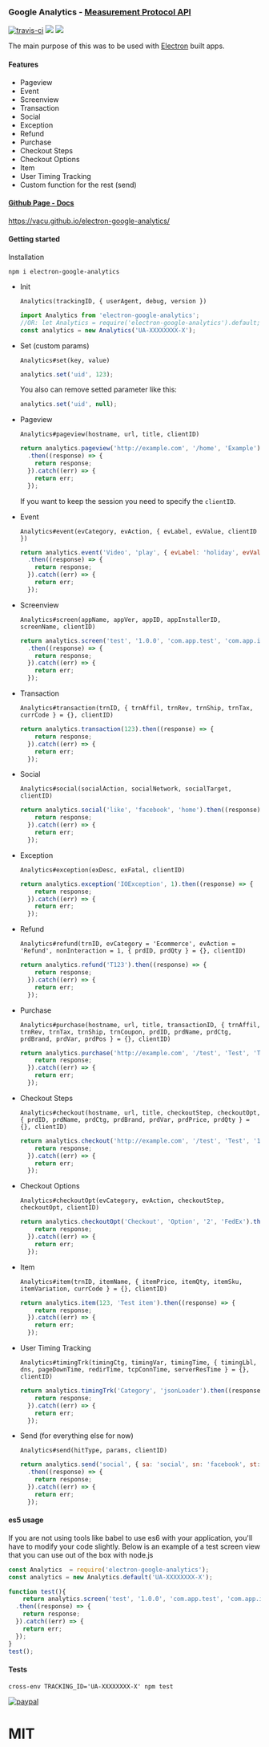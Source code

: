 ### Google Analytics - [Measurement Protocol API](https://developers.google.com/analytics/devguides/collection/protocol/v1/)

[![travis-ci](https://travis-ci.org/vacu/electron-google-analytics.svg?branch=master)](https://travis-ci.org/vacu/electron-google-analytics)
![](https://david-dm.org/vacu/electron-google-analytics.svg)
![](https://img.shields.io/badge/code%20style-airbnb-green.svg)


The main purpose of this was to be used with [Electron](http://electron.atom.io/) built apps.

#### Features
* Pageview
* Event
* Screenview
* Transaction
* Social
* Exception
* Refund
* Purchase
* Checkout Steps
* Checkout Options
* Item
* User Timing Tracking
* Custom function for the rest (send)

#### [Github Page - Docs](https://vacu.github.io/electron-google-analytics/)
https://vacu.github.io/electron-google-analytics/

#### Getting started
Installation
```
npm i electron-google-analytics
```

* Init

    `Analytics(trackingID, { userAgent, debug, version })`
    ```javascript
    import Analytics from 'electron-google-analytics';
    //OR: let Analytics = require('electron-google-analytics').default;
    const analytics = new Analytics('UA-XXXXXXXX-X');
    ```
* Set (custom params)

    `Analytics#set(key, value)`
    ```javascript
    analytics.set('uid', 123);
    ```
    You also can remove setted parameter like this:
    ```javascript
    analytics.set('uid', null);
    ```

* Pageview

  `Analytics#pageview(hostname, url, title, clientID)`
  ```javascript
  return analytics.pageview('http://example.com', '/home', 'Example')
    .then((response) => {
      return response;
    }).catch((err) => {
      return err;
    });
  ```
  If you want to keep the session you need to specify the `clientID`.

* Event

  `Analytics#event(evCategory, evAction, { evLabel, evValue, clientID })`
  ```javascript
  return analytics.event('Video', 'play', { evLabel: 'holiday', evValue: 300})
    .then((response) => {
      return response;
    }).catch((err) => {
      return err;
    });
  ```

* Screenview

  `Analytics#screen(appName, appVer, appID, appInstallerID, screenName, clientID)`
  ```javascript
  return analytics.screen('test', '1.0.0', 'com.app.test', 'com.app.installer', 'Test')
    .then((response) => {
      return response;
    }).catch((err) => {
      return err;
    });
  ```

* Transaction

  `Analytics#transaction(trnID, { trnAffil, trnRev, trnShip, trnTax, currCode } = {}, clientID)`
  ```javascript
  return analytics.transaction(123).then((response) => {
      return response;
    }).catch((err) => {
      return err;
    });
  ```

* Social

  `Analytics#social(socialAction, socialNetwork, socialTarget, clientID)`
  ```javascript
  return analytics.social('like', 'facebook', 'home').then((response) => {
      return response;
    }).catch((err) => {
      return err;
    });
  ```

* Exception

  `Analytics#exception(exDesc, exFatal, clientID)`
  ```javascript
  return analytics.exception('IOException', 1).then((response) => {
      return response;
    }).catch((err) => {
      return err;
    });
  ```

* Refund

  `Analytics#refund(trnID, evCategory = 'Ecommerce', evAction = 'Refund', nonInteraction = 1, { prdID, prdQty } = {}, clientID)`
  ```javascript
  return analytics.refund('T123').then((response) => {
      return response;
    }).catch((err) => {
      return err;
    });
  ```

* Purchase

  `Analytics#purchase(hostname, url, title, transactionID, {
    trnAffil, trnRev, trnTax, trnShip, trnCoupon,
    prdID, prdName, prdCtg, prdBrand, prdVar, prdPos
  } = {}, clientID)`
  ```javascript
  return analytics.purchase('http://example.com', '/test', 'Test', 'T123', { prdID: 'P123' }).then((response) => {
      return response;
    }).catch((err) => {
      return err;
    });
  ```

* Checkout Steps

  `Analytics#checkout(hostname, url, title, checkoutStep, checkoutOpt, {
    prdID, prdName, prdCtg, prdBrand, prdVar, prdPrice, prdQty
  } = {}, clientID)`
  ```javascript
  return analytics.checkout('http://example.com', '/test', 'Test', '1', 'Visa').then((response) => {
      return response;
    }).catch((err) => {
      return err;
    });
  ```

* Checkout Options

  `Analytics#checkoutOpt(evCategory, evAction, checkoutStep, checkoutOpt, clientID)`
  ```javascript
  return analytics.checkoutOpt('Checkout', 'Option', '2', 'FedEx').then((response) => {
      return response;
    }).catch((err) => {
      return err;
    });
  ```

* Item

  `Analytics#item(trnID, itemName, { itemPrice, itemQty, itemSku, itemVariation, currCode } = {}, clientID)`
  ```javascript
  return analytics.item(123, 'Test item').then((response) => {
      return response;
    }).catch((err) => {
      return err;
    });
  ```

* User Timing Tracking

  `Analytics#timingTrk(timingCtg, timingVar, timingTime, { timingLbl, dns, pageDownTime, redirTime, tcpConnTime, serverResTime } = {}, clientID)`
  ```javascript
  return analytics.timingTrk('Category', 'jsonLoader').then((response) => {
      return response;
    }).catch((err) => {
      return err;
    });
  ```

* Send (for everything else for now)

  `Analytics#send(hitType, params, clientID)`
  ```javascript
  return analytics.send('social', { sa: 'social', sn: 'facebook', st: 'home' })
    .then((response) => {
      return response;
    }).catch((err) => {
      return err;
    });
  ```
#### es5 usage
If you are not using tools like babel to use es6 with your application, you'll have to modify your code slightly. Below is an example of a test screen view that you can use out of the box with node.js

```javascript
const Analytics  = require('electron-google-analytics');
const analytics = new Analytics.default('UA-XXXXXXXX-X');

function test(){
    return analytics.screen('test', '1.0.0', 'com.app.test', 'com.app.installer', 'Test')
  .then((response) => {
    return response;
  }).catch((err) => {
    return err;
  });
}
test();
```

#### Tests
```
cross-env TRACKING_ID='UA-XXXXXXXX-X' npm test
```

[![paypal](https://www.paypalobjects.com/en_US/i/btn/btn_donateCC_LG.gif)](https://www.paypal.com/cgi-bin/webscr?cmd=_s-xclick&hosted_button_id=VXUG7T2PHHMV4)

# MIT
